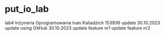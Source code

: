 # put_io_lab
lab4 Inżyneria Oprogramowania
Ivan Kaliadzich 153936
update 30.10.2023
update using GitHub 30.10.2023
update feature nr1
update feature nr2